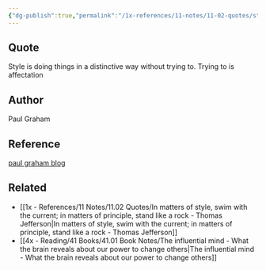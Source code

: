 ```yaml
---
{"dg-publish":true,"permalink":"/1x-references/11-notes/11-02-quotes/style-is-doing-things-in-a-distinctive-way-without-trying-to-trying-to-is-affectation-paul-graham/","title":"Style is doing things in a distinctive way without trying to. Trying to is affectation - Paul Graham","created":"2024-10-16T16:53:20.625+03:00","updated":"2024-10-16T16:53:20.625+03:00"}
---
```



## Quote
Style is doing things in a distinctive way without trying to. Trying to is affectation

## Author
Paul Graham

## Reference
[paul graham blog](https://paulgraham.com/greatwork.html)

## Related
- [[1x - References/11 Notes/11.02 Quotes/In matters of style, swim with the current; in matters of principle, stand like a rock - Thomas Jefferson\|In matters of style, swim with the current; in matters of principle, stand like a rock - Thomas Jefferson]]
- [[4x - Reading/41 Books/41.01 Book Notes/The influential mind - What the brain reveals about our power to change others\|The influential mind - What the brain reveals about our power to change others]]